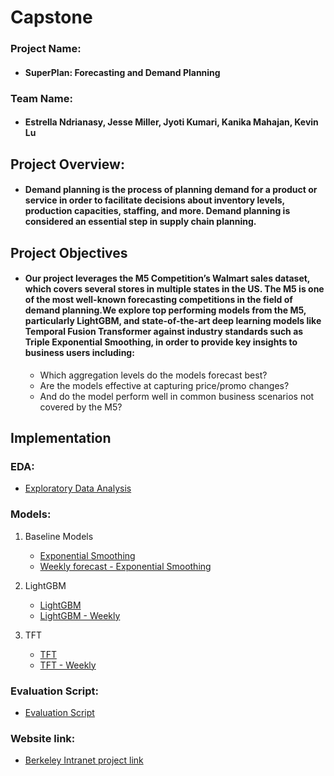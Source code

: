# Capstone

### Project Name: 
* #### SuperPlan: Forecasting and Demand Planning 

### Team Name: 
* #### Estrella Ndrianasy, Jesse Miller, Jyoti Kumari, Kanika Mahajan, Kevin Lu

## Project Overview: 

* #### Demand planning is the process of planning demand for a product or service in order to facilitate decisions about inventory levels, production capacities, staffing, and more. Demand planning is considered an essential step in supply chain planning.

## Project Objectives

* #### Our project leverages the M5 Competition’s Walmart sales dataset, which covers several stores in multiple states in the US. The M5 is one of the most well-known forecasting competitions in the field of demand planning.We explore top performing models from the M5, particularly LightGBM, and state-of-the-art deep learning models like Temporal Fusion Transformer against industry standards such as Triple Exponential Smoothing, in order to provide key insights to business users including: 
    * Which aggregation levels do the models forecast best?
    * Are the models effective at capturing price/promo changes?
    * And do the model perform well in common business scenarios not covered by the M5?
    
 
## Implementation

### EDA:
  - [Exploratory Data Analysis](https://github.com/jmiller558/Capstone/blob/main/Inventory-Planner-EDA.ipynb)

### Models:

 1) Baseline Models
    - [Exponential Smoothing](https://github.com/jmiller558/Capstone/blob/main/Exponential_Smoothing_Final.ipynb)
    - [Weekly forecast - Exponential Smoothing](https://github.com/jmiller558/Capstone/blob/main/Weekly_Exponential_Smoothing_Final.ipynb)

2) LightGBM
    - [LightGBM](https://github.com/jmiller558/Capstone/blob/4c1cd356471c6aee73814b5c189fae4eb68694a8/LightGBM_Final.ipynb)
    - [LightGBM - Weekly](https://github.com/jmiller558/Capstone/blob/62a8b1ae91561209b3ad08018608fcb66d147856/Weekly_LightGBM_Final.ipynb)
   
3) TFT
   - [TFT](https://github.com/jmiller558/Capstone/blob/62a8b1ae91561209b3ad08018608fcb66d147856/TFT_Final.ipynb)
   - [TFT - Weekly](https://github.com/jmiller558/Capstone/blob/main/Weekly_TFT_Final.ipynb)
   
### Evaluation Script:
   - [Evaluation Script](https://github.com/jmiller558/Capstone/blob/main/Evaluation.ipynb)

### Website link:
   - [Berkeley Intranet project link](https://www.ischool.berkeley.edu/projects/2022/superplan-forecasting-and-demand-planning)
